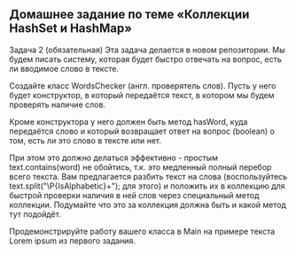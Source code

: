 ## Домашнее задание по теме «Коллекции HashSet и HashMap»
Задача 2 (обязательная)
Эта задача делается в новом репозитории. Мы будем писать систему, которая будет быстро отвечать на вопрос, есть ли вводимое слово в тексте.

Создайте класс WordsChecker (англ. проверятель слов). Пусть у него будет конструктор, в который передаётся текст, в котором мы будем проверять наличие слов.

Кроме конструктора у него должен быть метод hasWord, куда передаётся слово и который возвращает ответ на вопрос (boolean) о том, есть ли это слово в тексте или нет.

При этом это должно делаться эффективно - простым text.contains(word) не обойтись, т.к. это медленный полный перебор всего текста. Вам предлагается разбить текст на слова (воспользуйтесь text.split("\\P{IsAlphabetic}+"); для этого) и положить их в коллекцию для быстрой проверки наличия в ней слов через специальный метод коллекции. Подумайте что это за коллекция должна быть и какой метод тут подойдёт.

Продемонстрируйте работу вашего класса в Main на примере текста Lorem ipsum из первого задания.